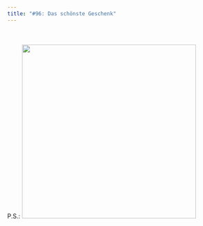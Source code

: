 ```yaml
---
title: "#96: Das schönste Geschenk"
---
```

<br />
<br />
P.S.: <img title="" width="400"  src="http://www.bast-arts.de/morast/weihnachten.jpg" alt="" />

